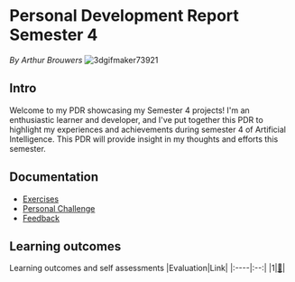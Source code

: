 # Personal Development Report Semester 4
*By Arthur Brouwers*
![3dgifmaker73921](https://github.com/Arthur-Brouwers/ArthurBrouwersS4AI/assets/124791770/48b5514c-f52a-49c5-a96e-20f158e4af6d)

## Intro
Welcome to my PDR showcasing my Semester 4 projects! I'm an enthusiastic learner and developer, and I've put together this PDR to highlight my experiences and achievements during semester 4 of Artificial Intelligence.
This PDR will provide insight in my thoughts and efforts this semester.

## Documentation
- [Exercises](https://github.com/Arthur-Brouwers/ArthurBrouwersS4AI/tree/main/Documentation/Exercises#readme)
- [Personal Challenge](https://github.com/Arthur-Brouwers/ArthurBrouwersS4AI/tree/main/Documentation/Personal%20Challenge#readme)
- [Feedback](https://github.com/Arthur-Brouwers/ArthurBrouwersS4AI/blob/main/Documentation/Feedback.md)

## Learning outcomes
Learning outcomes and self assessments
|Evaluation|Link|
|:----|:--:|
|1|[🔗](https://github.com/Arthur-Brouwers/ArthurBrouwersS4AI/blob/main/Documentation/Evaluations/Evaluation%201.md)|
